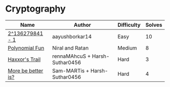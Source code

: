 # Cryptography

| Name                             | Author         | Difficulty | Solves |
| -------------------------------- | -------------- | ---------- | ------ |
| [2^136279841 - 1](2^136279841-1) | aayushborkar14 | Easy       | 10     |
| [Polynomial Fun](polynomial-fun)        | Niral and Ratan      | Medium    | 8    |
| [Haxxor's Trail](haxxors-trail)         | rennaMAhcuS +   Harsh-Suthar0456     | Hard   | 3    |
| [More be better is?](more-be-better-is?)         |  Sam-MARTis + Harsh-Suthar0456   | Hard   | 4    |



